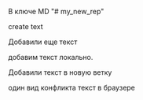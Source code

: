  В ключе MD "# my_new_rep" 

 create text

 Добавили еще текст

добавим текст локально.

Добавили текст в новую ветку 

один вид конфликта текст в браузере
